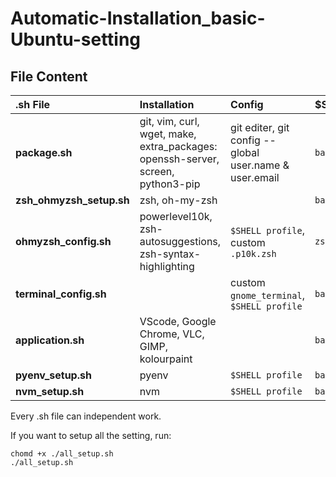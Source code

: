 # Automatic-Installation_basic-Ubuntu-setting

## File Content

| .sh File                 | Installation                                                                    | Config                                                 | $Shell |
| :----------------------- | :------------------------------------------------------------------------------ | :----------------------------------------------------- | ------ |
| **package.sh**           | git, vim, curl, wget, make, extra_packages: openssh-server, screen, python3-pip | git editer, git config --global user.name & user.email | `bash` |
| **zsh_ohmyzsh_setup.sh** | zsh, oh-my-zsh                                                                  |                                                        | `bash` |
| **ohmyzsh_config.sh**    | powerlevel10k, zsh-autosuggestions, zsh-syntax-highlighting                     | `$SHELL profile`, custom `.p10k.zsh`                   | `zsh`  |
| **terminal_config.sh**   |                                                                                 | custom `gnome_terminal`, `$SHELL profile`              | `bash` |
| **application.sh**       | VScode, Google Chrome, VLC, GIMP, kolourpaint                                   |                                                        | `bash` |
| **pyenv_setup.sh**       | pyenv                                                                           | `$SHELL profile`                                       | `bash` |
| **nvm_setup.sh**         | nvm                                                                             | `$SHELL profile`                                       | `bash` |

Every .sh file can independent work.

If you want to setup all the setting, run:

```shell
chomd +x ./all_setup.sh
./all_setup.sh
```
